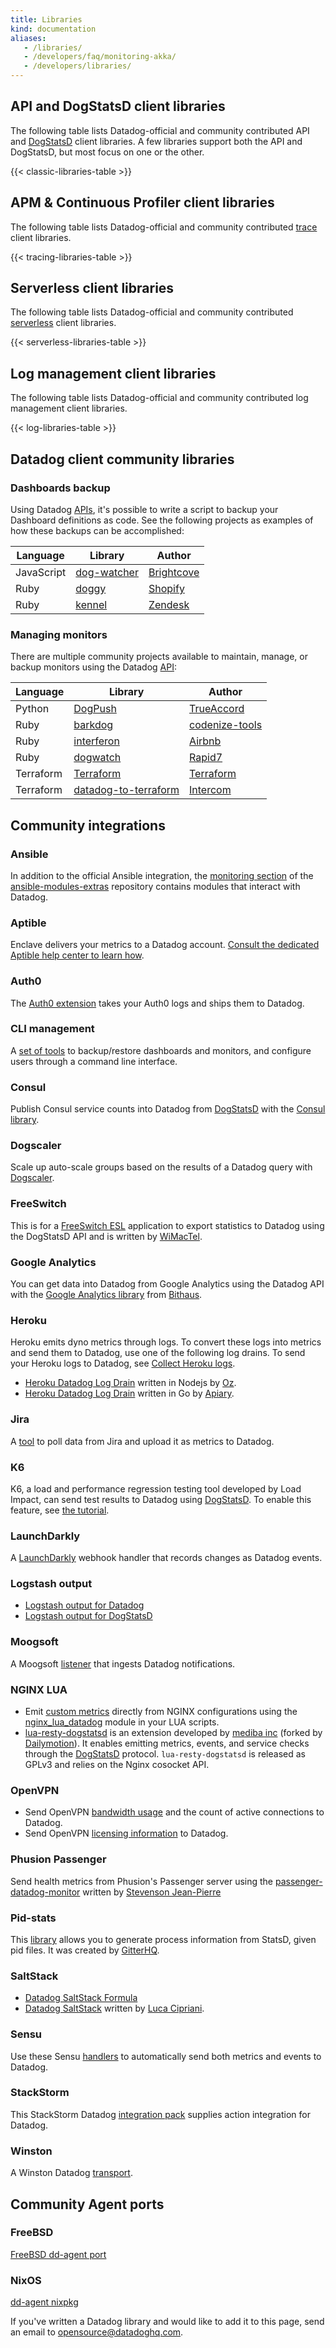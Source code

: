 ```yaml
---
title: Libraries
kind: documentation
aliases:
   - /libraries/
   - /developers/faq/monitoring-akka/
   - /developers/libraries/
---
```


## API and DogStatsD client libraries

The following table lists Datadog-official and community contributed API and [DogStatsD][1] client libraries. A few libraries support both the API and DogStatsD, but most focus on one or the other.

{{< classic-libraries-table >}}

## APM & Continuous Profiler client libraries

The following table lists Datadog-official and community contributed [trace][2] client libraries.

{{< tracing-libraries-table >}}

## Serverless client libraries

The following table lists Datadog-official and community contributed [serverless][3] client libraries.

{{< serverless-libraries-table >}}

## Log management client libraries

The following table lists Datadog-official and community contributed log management client libraries.

{{< log-libraries-table >}}

## Datadog client community libraries

### Dashboards backup

Using Datadog [APIs][4], it's possible to write a script to backup your Dashboard definitions as code. See the following projects as examples of how these backups can be accomplished:

| Language   | Library          | Author          |
|------------|------------------|-----------------|
| JavaScript | [dog-watcher][5] | [Brightcove][6] |
| Ruby       | [doggy][7]       | [Shopify][8]    |
| Ruby       | [kennel][9]      | [Zendesk][10]    |

### Managing monitors

There are multiple community projects available to maintain, manage, or backup monitors using the Datadog [API][4]:

| Language  | Library          | Author               |
|-----------|------------------|----------------------|
| Python    | [DogPush][11]              | [TrueAccord][12]     |
| Ruby      | [barkdog][13]              | [codenize-tools][14] |
| Ruby      | [interferon][15]           | [Airbnb][16]         |
| Ruby      | [dogwatch][17]             | [Rapid7][18]         |
| Terraform | [Terraform][19]            | [Terraform][20]      |
| Terraform | [datadog-to-terraform][21] | [Intercom][22]       |

## Community integrations

### Ansible

In addition to the official Ansible integration, the [monitoring section][23] of the [ansible-modules-extras][24] repository contains modules that interact with Datadog.

### Aptible

Enclave delivers your metrics to a Datadog account. [Consult the dedicated Aptible help center to learn how][25].

### Auth0

The [Auth0 extension][26] takes your Auth0 logs and ships them to Datadog.

### CLI management

A [set of tools][27] to backup/restore dashboards and monitors, and configure users through a command line interface.

### Consul

Publish Consul service counts into Datadog from [DogStatsD][1] with the [Consul library][28].

### Dogscaler

Scale up auto-scale groups based on the results of a Datadog query with [Dogscaler][29].

### FreeSwitch

This is for a [FreeSwitch ESL][30] application to export statistics to Datadog using the DogStatsD API and is written by [WiMacTel][31].

### Google Analytics

You can get data into Datadog from Google Analytics using the Datadog API with the [Google Analytics library][32] from [Bithaus][33].

### Heroku

Heroku emits dyno metrics through logs. To convert these logs into metrics and send them to Datadog, use one of the following log drains. To send your Heroku logs to Datadog, see [Collect Heroku logs][34].

* [Heroku Datadog Log Drain][35] written in Nodejs by [Oz][36].
* [Heroku Datadog Log Drain][37] written in Go by [Apiary][38].

### Jira

A [tool][39] to poll data from Jira and upload it as metrics to Datadog.

### K6

K6, a load and performance regression testing tool developed by Load Impact, can send test results to Datadog using [DogStatsD][1]. To enable this feature, see [the tutorial][40].

### LaunchDarkly

A [LaunchDarkly][41] webhook handler that records changes as Datadog events.

### Logstash output

* [Logstash output for Datadog][42]
* [Logstash output for DogStatsD][43]

### Moogsoft

A Moogsoft [listener][44] that ingests Datadog notifications.

### NGINX LUA

* Emit [custom metrics][45] directly from NGINX configurations using the [nginx_lua_datadog][46] module in your LUA scripts.
* [lua-resty-dogstatsd][47] is an extension developed by [mediba inc][48] (forked by [Dailymotion][49]). It enables emitting metrics, events, and service checks through the [DogStatsD][1] protocol. `lua-resty-dogstatsd` is released as GPLv3 and relies on the Nginx cosocket API.

### OpenVPN

* Send OpenVPN [bandwidth usage][50] and the count of active connections to Datadog.
* Send OpenVPN [licensing information][51] to Datadog.

### Phusion Passenger

Send health metrics from Phusion's Passenger server using the [passenger-datadog-monitor][52] written by [Stevenson Jean-Pierre][53]

### Pid-stats

This [library][54] allows you to generate process information from StatsD, given pid files. It was created by [GitterHQ][55].

### SaltStack

* [Datadog SaltStack Formula][56]
* [Datadog SaltStack][57] written by [Luca Cipriani][58].

### Sensu

Use these Sensu [handlers][59] to automatically send both metrics and events to Datadog.

### StackStorm

This StackStorm Datadog [integration pack][60] supplies action integration for Datadog.

### Winston

A Winston Datadog [transport][61].

## Community Agent ports

### FreeBSD

[FreeBSD dd-agent port][62]

### NixOS

[dd-agent nixpkg][63]

If you've written a Datadog library and would like to add it to this page, send an email to [opensource@datadoghq.com][64].

[1]: /metrics/custom_metrics/dogstatsd_metrics_submission/
[2]: /tracing/
[3]: /serverless/
[4]: /api/
[5]: https://github.com/brightcove/dog-watcher
[6]: https://www.brightcove.com
[7]: https://github.com/Shopify/doggy
[8]: https://www.shopify.com
[9]: https://github.com/grosser/kennel
[10]: https://www.zendesk.com
[11]: https://github.com/trueaccord/DogPush
[12]: https://github.com/trueaccord
[13]: https://github.com/codenize-tools/barkdog
[14]: https://github.com/codenize-tools
[15]: https://github.com/airbnb/interferon
[16]: https://github.com/airbnb
[17]: https://github.com/rapid7/dogwatch
[18]: https://github.com/rapid7
[19]: https://www.terraform.io/docs/providers/datadog/r/monitor.html
[20]: https://www.terraform.io
[21]: https://github.com/intercom/datadog-to-terraform
[22]: https://github.com/intercom
[23]: https://docs.ansible.com/ansible/2.9/modules/list_of_monitoring_modules.html
[24]: https://github.com/ansible/ansible-modules-extras
[25]: https://www.aptible.com/documentation/enclave/reference/metrics/metric-drains/datadog.html
[26]: https://github.com/BetaProjectWave/auth0-logs-to-datadog
[27]: https://github.com/keirans/datadog-management
[28]: https://github.com/zendesk/consul2dogstats
[29]: https://github.com/cvent/dogscaler
[30]: https://github.com/wimactel/FreeSwitch-DataDog-Metrics
[31]: https://github.com/wimactel
[32]: https://github.com/bithauschile/datadog-ga
[33]: https://blog.bithaus.cl/2016/04/20/realtime-google-analytics-metrics-in-datadog
[34]: /logs/guide/collect-heroku-logs/
[35]: https://github.com/ozinc/heroku-datadog-drain
[36]: https://web.oz.com/
[37]: https://github.com/apiaryio/heroku-datadog-drain-golang
[38]: https://apiary.io
[39]: https://github.com/evernote/jiradog
[40]: https://blog.loadimpact.com/how-to-send-k6-metrics-to-datadog
[41]: https://github.com/meetup/launch-dogly
[42]: https://www.elastic.co/guide/en/logstash/current/plugins-outputs-datadog.html
[43]: https://github.com/brigade/logstash-output-dogstatsd
[44]: https://docs.moogsoft.com/AIOps.6.2.0/Datadog-Solution-Pak_13737047.html
[45]: /metrics/custom_metrics/
[46]: https://github.com/simplifi/ngx_lua_datadog
[47]: https://github.com/dailymotion/lua-resty-dogstatsd
[48]: http://www.mediba.jp
[49]: https://www.dailymotion.com/us
[50]: https://github.com/byronwolfman/dd-openvpn
[51]: https://github.com/denniswebb/datadog-openvpn
[52]: https://github.com/Sjeanpierre/passenger-datadog-monitor
[53]: https://github.com/Sjeanpierre
[54]: https://github.com/gitterHQ/pid-stats
[55]: https://github.com/gitterHQ
[56]: https://github.com/DataDog/datadog-formula
[57]: https://gist.github.com/mastrolinux/6175280
[58]: https://gist.github.com/mastrolinux
[59]: https://github.com/sensu-plugins/sensu-plugins-datadog
[60]: https://github.com/StackStorm-Exchange/stackstorm-datadog
[61]: https://github.com/sparkida/winston-datadog
[62]: https://github.com/urosgruber/dd-agent-FreeBSD
[63]: https://github.com/NixOS/nixpkgs/tree/master/pkgs/tools/networking/dd-agent
[64]: mailto:opensource@datadoghq.com
